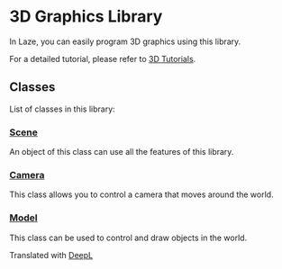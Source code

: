 # 3D Graphics Library

In Laze, you can easily program 3D graphics using this library.

For a detailed tutorial, please refer to [3D Tutorials](/tutorial/3d).

## Classes

List of classes in this library:

### [Scene](/lib/3d/scene/index)

An object of this class can use all the features of this library.

### [Camera](/lib/3d/camera/index)

This class allows you to control a camera that moves around the world.

### [Model](/lib/3d/model/index)

This class can be used to control and draw objects in the world.

Translated with [DeepL](https://www.deepl.com/translator)
